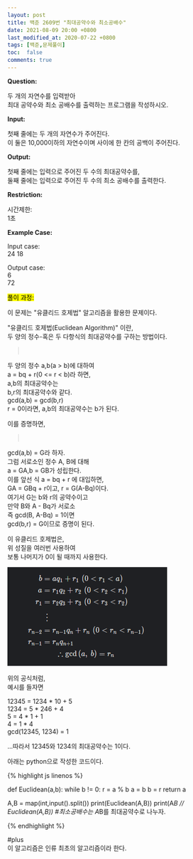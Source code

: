 ```yaml
---
layout: post
title: 백준 2609번 "최대공약수와 최소공배수"
date: 2021-08-09 20:00 +0800
last_modified_at: 2020-07-22 +0800
tags: [백준,문제풀이]
toc:  false
comments: true
---
```

<strong>Question:</strong>


두 개의 자연수를 입력받아 <br>
최대 공약수와 최소 공배수를 출력하는 프로그램을 작성하시오.


<strong>Input:</strong>


첫째 줄에는 두 개의 자연수가 주어진다. <br>
이 둘은 10,000이하의 자연수이며 사이에 한 칸의 공백이 주어진다.


<strong>Output:</strong>


첫째 줄에는 입력으로 주어진 두 수의 최대공약수를, <br>
둘째 줄에는 입력으로 주어진 두 수의 최소 공배수를 출력한다.


<strong>Restriction:</strong>


시간제한:<br>
1초


<strong>Example Case:</strong>


Input case: <br>
24 18

Output case: <br>
6 <br>
72


<mark>풀이 과정:</mark>

이 문제는 "유클리드 호제법" 알고리즘을 활용한 문제이다.<br>

"유클리드 호제법(Euclidean Algorithm)" 이란,<br>
두 양의 정수-혹은 두 다항식의 최대공약수를 구하는 방법이다.

><br>
두 양의 정수 a,b(a > b)에 대하여<br>
a = bq + r(0 <= r < b)라 하면,<br>
a,b의 최대공약수는<br>
b,r의 최대공약수와 같다.<br>
gcd(a,b) = gcd(b,r)<br>
r = 0이라면, a,b의 최대공약수는 b가 된다.<br>
>

이를 증명하면,<br>

><br>
gcd(a,b) = G라 하자.<br>
그럼 서로소인 정수 A, B에 대해 <br>
a = GA,b = GB가 성립한다.<br>
이를 앞선 식 a = bq + r 에 대입하면,<br>
GA = GBq + r이고, r = G(A-Bq)이다.<br>
여기서 G는 b와 r의 공약수이고<br>
만약 B와 A - Bq가 서로소<br>
즉 gcd(B, A-Bq) = 1이면<br>
gcd(b,r) = G이므로 증명이 된다.<br>
>

이 유클리드 호제법은, <br>
위 성질을 여러번 사용하여 <br>
보통 나머지가 0이 될 때까지 사용한다.

<img src = "/assets/images/Euclidean.png">

위의 공식처럼, <br>
예시를 들자면

12345 = 1234 * 10 + 5 <br>
1234 = 5 * 246 + 4 <br>
5 =  4 * 1 + 1 <br>
4 =  1 * 4 <br>
gcd(12345, 1234) = 1

...따라서 12345와 1234의 최대공약수는 1이다.

아래는 python으로 작성한 코드이다.<br>

{% highlight js linenos %}

def Euclidean(a,b):
    while b != 0:
        r = a % b
        a = b
        b = r
    return a

A,B = map(int,input().split())
print(Euclidean(A,B))
print(A*B // Euclidean(A,B)) #최소공배수는 A*B를 최대공약수로 나누자.

{% endhighlight %}

#plus <br>
이 알고리즘은 인류 최초의 알고리즘이라 한다.


